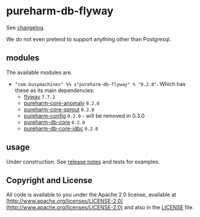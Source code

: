 # pureharm-db-flyway

See [changelog](./CHANGELOG.md).

We do not even pretend to support anything other than Postgresql.

## modules

The available modules are.

- `"com.busymachines" %% s"pureharm-db-flyway" % "0.2.0"`. Which has these as its main dependencies:
  - [flyway](https://github.com/flyway/flyway/releases) `7.7.2`
  - [pureharm-core-anomaly](https://github.com/busymachines/pureharm-core/releases) `0.2.0`
  - [pureharm-core-sprout](https://github.com/busymachines/pureharm-core/releases) `0.2.0`
  - [pureharm-config](https://github.com/busymachines/pureharm-config/releases) `0.2.0` - will be removed in 0.3.0
  - [pureharm-db-core](https://github.com/busymachines/pureharm-db-core/releases) `0.2.0`
  - [pureharm-db-core-jdbc](https://github.com/busymachines/pureharm-db-core-jdbc/releases) `0.2.0`

## usage

Under construction. See [release notes](https://github.com/busymachines/pureharm-db-flyway/releases) and tests for examples.

## Copyright and License

All code is available to you under the Apache 2.0 license, available
at [http://www.apache.org/licenses/LICENSE-2.0](http://www.apache.org/licenses/LICENSE-2.0) and also in
the [LICENSE](./LICENSE) file.
